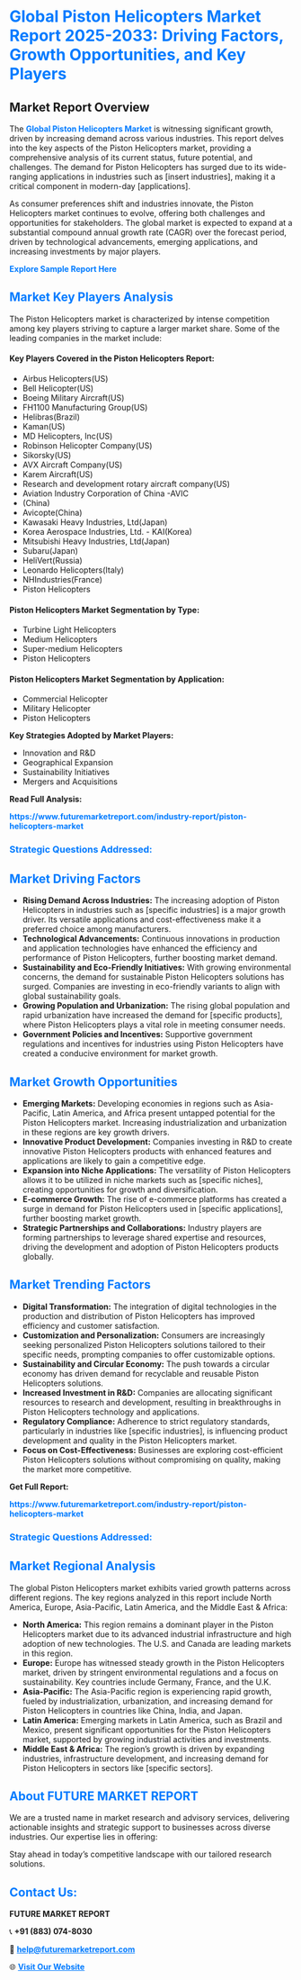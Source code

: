 <h1 style="color: #007BFF;">Global Piston Helicopters Market Report 2025-2033: Driving Factors, Growth Opportunities, and Key Players</h1>

<section id="overview">
<h2>Market Report Overview</h2>
<p>The <a href="https://www.futuremarketreport.com/industry-report/piston-helicopters-market" style="color: #007BFF; text-decoration: none;"><strong>Global Piston Helicopters Market</strong></a> is witnessing significant growth, driven by increasing demand across various industries. This report delves into the key aspects of the Piston Helicopters market, providing a comprehensive analysis of its current status, future potential, and challenges. The demand for Piston Helicopters has surged due to its wide-ranging applications in industries such as [insert industries], making it a critical component in modern-day [applications].</p>
<p>As consumer preferences shift and industries innovate, the Piston Helicopters market continues to evolve, offering both challenges and opportunities for stakeholders. The global market is expected to expand at a substantial compound annual growth rate (CAGR) over the forecast period, driven by technological advancements, emerging applications, and increasing investments by major players.</p>
</section>

<section id="overview">
<p><a href="https://www.futuremarketreport.com/request-sample/reportId=106568" style="color: #007BFF; text-decoration: none;"><strong>Explore Sample Report Here</strong></a></p>
</section>

<section id="key-players">
<h2 style="color: #007BFF;">Market Key Players Analysis</h2>
<p>The Piston Helicopters market is characterized by intense competition among key players striving to capture a larger market share. Some of the leading companies in the market include:</p>
<h4>Key Players Covered in the Piston Helicopters Report:</h4>
<ul><li>Airbus Helicopters(US)</li><li>Bell Helicopter(US)</li><li>Boeing Military Aircraft(US)</li><li>FH1100 Manufacturing Group(US)</li><li>Helibras(Brazil)</li><li>Kaman(US)</li><li>MD Helicopters, Inc(US)</li><li>Robinson Helicopter Company(US)</li><li>Sikorsky(US)</li><li>AVX Aircraft Company(US)</li><li>Karem Aircraft(US)</li><li>Research and development rotary aircraft company(US)</li><li>Aviation Industry Corporation of China -AVIC</li><li>(China)</li><li>Avicopte(China)</li><li>Kawasaki Heavy Industries, Ltd(Japan)</li><li>Korea Aerospace Industries, Ltd. - KAI(Korea)</li><li>Mitsubishi Heavy Industries, Ltd(Japan)</li><li>Subaru(Japan)</li><li>HeliVert(Russia)</li><li>Leonardo Helicopters(Italy)</li><li>NHIndustries(France)</li><li>Piston Helicopters</li></ul>
<h4>Piston Helicopters Market Segmentation by Type:</h4>
<ul><li>Turbine Light Helicopters</li><li>Medium Helicopters</li><li>Super-medium Helicopters</li><li>Piston Helicopters</li></ul>

<h4>Piston Helicopters Market Segmentation by Application:</h4>
<ul><li>Commercial Helicopter</li><li>Military Helicopter</li><li>Piston Helicopters</li></ul>
<p><strong>Key Strategies Adopted by Market Players:</strong></p>
<ul>
<li>Innovation and R&D</li>
<li>Geographical Expansion</li>
<li>Sustainability Initiatives</li>
<li>Mergers and Acquisitions</li>
</ul>
</section>

<section>
<p><strong>Read Full Analysis: </strong></p><a href="https://www.futuremarketreport.com/industry-report/piston-helicopters-market" style="color: #007BFF; text-decoration: none;"><strong>https://www.futuremarketreport.com/industry-report/piston-helicopters-market</strong></a>
<h3 style="color: #007BFF;">Strategic Questions Addressed:</h3>
</section>

<section id="driving-factors">
<h2 style="color: #007BFF;">Market Driving Factors</h2>
<ul>
<li><strong>Rising Demand Across Industries:</strong> The increasing adoption of Piston Helicopters in industries such as [specific industries] is a major growth driver. Its versatile applications and cost-effectiveness make it a preferred choice among manufacturers.</li>
<li><strong>Technological Advancements:</strong> Continuous innovations in production and application technologies have enhanced the efficiency and performance of Piston Helicopters, further boosting market demand.</li>
<li><strong>Sustainability and Eco-Friendly Initiatives:</strong> With growing environmental concerns, the demand for sustainable Piston Helicopters solutions has surged. Companies are investing in eco-friendly variants to align with global sustainability goals.</li>
<li><strong>Growing Population and Urbanization:</strong> The rising global population and rapid urbanization have increased the demand for [specific products], where Piston Helicopters plays a vital role in meeting consumer needs.</li>
<li><strong>Government Policies and Incentives:</strong> Supportive government regulations and incentives for industries using Piston Helicopters have created a conducive environment for market growth.</li>
</ul>
</section>

<section id="growth-opportunities">
<h2 style="color: #007BFF;">Market Growth Opportunities</h2>
<ul>
<li><strong>Emerging Markets:</strong> Developing economies in regions such as Asia-Pacific, Latin America, and Africa present untapped potential for the Piston Helicopters market. Increasing industrialization and urbanization in these regions are key growth drivers.</li>
<li><strong>Innovative Product Development:</strong> Companies investing in R&D to create innovative Piston Helicopters products with enhanced features and applications are likely to gain a competitive edge.</li>
<li><strong>Expansion into Niche Applications:</strong> The versatility of Piston Helicopters allows it to be utilized in niche markets such as [specific niches], creating opportunities for growth and diversification.</li>
<li><strong>E-commerce Growth:</strong> The rise of e-commerce platforms has created a surge in demand for Piston Helicopters used in [specific applications], further boosting market growth.</li>
<li><strong>Strategic Partnerships and Collaborations:</strong> Industry players are forming partnerships to leverage shared expertise and resources, driving the development and adoption of Piston Helicopters products globally.</li>
</ul>
</section>

<section id="trending-factors">
<h2 style="color: #007BFF;">Market Trending Factors</h2>
<ul>
<li><strong>Digital Transformation:</strong> The integration of digital technologies in the production and distribution of Piston Helicopters has improved efficiency and customer satisfaction.</li>
<li><strong>Customization and Personalization:</strong> Consumers are increasingly seeking personalized Piston Helicopters solutions tailored to their specific needs, prompting companies to offer customizable options.</li>
<li><strong>Sustainability and Circular Economy:</strong> The push towards a circular economy has driven demand for recyclable and reusable Piston Helicopters solutions.</li>
<li><strong>Increased Investment in R&D:</strong> Companies are allocating significant resources to research and development, resulting in breakthroughs in Piston Helicopters technology and applications.</li>
<li><strong>Regulatory Compliance:</strong> Adherence to strict regulatory standards, particularly in industries like [specific industries], is influencing product development and quality in the Piston Helicopters market.</li>
<li><strong>Focus on Cost-Effectiveness:</strong> Businesses are exploring cost-efficient Piston Helicopters solutions without compromising on quality, making the market more competitive.</li>
</ul>
</section>

<section>
<p><strong>Get Full Report: </strong></p><a href="https://www.futuremarketreport.com/industry-report/piston-helicopters-market" style="color: #007BFF; text-decoration: none;"><strong>https://www.futuremarketreport.com/industry-report/piston-helicopters-market</strong></a>
<h3 style="color: #007BFF;">Strategic Questions Addressed:</h3>
</section>


<section id="regional-analysis">
<h2 style="color: #007BFF;">Market Regional Analysis</h2>
<p>The global Piston Helicopters market exhibits varied growth patterns across different regions. The key regions analyzed in this report include North America, Europe, Asia-Pacific, Latin America, and the Middle East & Africa:</p>
<ul>
<li><strong>North America:</strong> This region remains a dominant player in the Piston Helicopters market due to its advanced industrial infrastructure and high adoption of new technologies. The U.S. and Canada are leading markets in this region.</li>
<li><strong>Europe:</strong> Europe has witnessed steady growth in the Piston Helicopters market, driven by stringent environmental regulations and a focus on sustainability. Key countries include Germany, France, and the U.K.</li>
<li><strong>Asia-Pacific:</strong> The Asia-Pacific region is experiencing rapid growth, fueled by industrialization, urbanization, and increasing demand for Piston Helicopters in countries like China, India, and Japan.</li>
<li><strong>Latin America:</strong> Emerging markets in Latin America, such as Brazil and Mexico, present significant opportunities for the Piston Helicopters market, supported by growing industrial activities and investments.</li>
<li><strong>Middle East & Africa:</strong> The region’s growth is driven by expanding industries, infrastructure development, and increasing demand for Piston Helicopters in sectors like [specific sectors].</li>
</ul>
</section>

<footer>
<h2 style="color: #007BFF;">About FUTURE MARKET REPORT</h2>
<p>We are a trusted name in market research and advisory services, delivering actionable insights and strategic support to businesses across diverse industries. Our expertise lies in offering:</p>

<p>Stay ahead in today’s competitive landscape with our tailored research solutions.</p>

<h2 style="color: #007BFF;">Contact Us:</h2>
<p><strong>FUTURE MARKET REPORT</strong></p>
<p>📞 <strong>+91 (883) 074-8030</strong></p>
<p>📧 <strong><a href="mailto:help@futuremarketreport.com" style="color: #007BFF;">help@futuremarketreport.com</a></strong></p>
<p>🌐 <strong><a href="https://www.futuremarketreport.com/" style="color: #007BFF;">Visit Our Website</a></strong></p>
</footer>